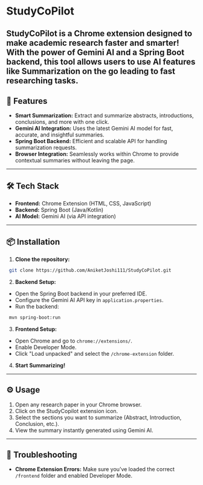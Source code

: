 # StudyCoPilot

**StudyCoPilot** is a Chrome extension designed to make academic research faster and smarter! With the power of Gemini AI and a Spring Boot backend, this tool allows users to use AI features like Summarization on the go leading to fast researching tasks.
---

## 🚀 Features

- **Smart Summarization:** Extract and summarize abstracts, introductions, conclusions, and more with one click.
- **Gemini AI Integration:** Uses the latest Gemini AI model for fast, accurate, and insightful summaries.
- **Spring Boot Backend:** Efficient and scalable API for handling summarization requests.
- **Browser Integration:** Seamlessly works within Chrome to provide contextual summaries without leaving the page.

---

## 🛠️ Tech Stack

- **Frontend:** Chrome Extension (HTML, CSS, JavaScript)
- **Backend:** Spring Boot (Java/Kotlin)
- **AI Model:** Gemini AI (via API integration)

---

## 📦 Installation

1. **Clone the repository:**

```bash
 git clone https://github.com/AniketJoshi111/StudyCoPilot.git
```

2. **Backend Setup:**

- Open the Spring Boot backend in your preferred IDE.
- Configure the Gemini AI API key in `application.properties`.
- Run the backend:

```bash
 mvn spring-boot:run
```

3. **Frontend Setup:**

- Open Chrome and go to `chrome://extensions/`.
- Enable Developer Mode.
- Click "Load unpacked" and select the `/chrome-extension` folder.

4. **Start Summarizing!**

---

## ⚙️ Usage

1. Open any research paper in your Chrome browser.
2. Click on the StudyCopilot extension icon.
3. Select the sections you want to summarize (Abstract, Introduction, Conclusion, etc.).
4. View the summary instantly generated using Gemini AI.
---

## 🐞 Troubleshooting
- **Chrome Extension Errors:** Make sure you’ve loaded the correct `/frontend` folder and enabled Developer Mode.

